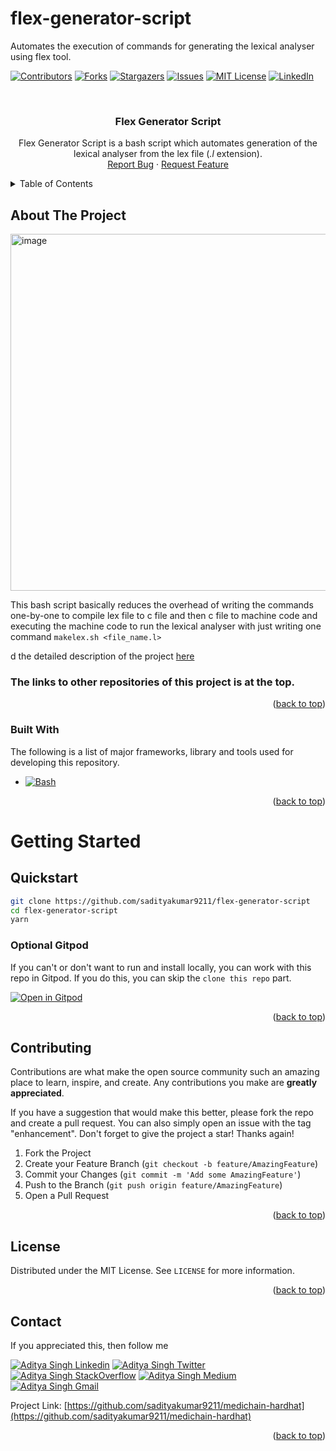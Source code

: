 # flex-generator-script
Automates the execution of commands for generating the lexical analyser using flex tool.

<!-- Improved compatibility of back to top link: See: https://github.com/othneildrew/Best-README-Template/pull/73 -->
<a name="readme-top"></a>
<!--
*** This README is created using template from https://github.com/othneildrew/Best-README-Template
-->



<!-- PROJECT SHIELDS -->
<!--
*** I'm using markdown "reference style" links for readability.
*** Reference links are enclosed in brackets [ ] instead of parentheses ( ).
*** See the bottom of this document for the declaration of the reference variables
*** for contributors-url, forks-url, etc. This is an optional, concise syntax you may use.
*** https://www.markdownguide.org/basic-syntax/#reference-style-links
-->
[![Contributors][contributors-shield]][contributors-url]
[![Forks][forks-shield]][forks-url]
[![Stargazers][stars-shield]][stars-url]
[![Issues][issues-shield]][issues-url]
[![MIT License][license-shield]][license-url]
[![LinkedIn][linkedin-shield]][linkedin-url]



<!-- PROJECT LOGO -->
<br />
<div align="center">
  <a href="https://github.com/sadityakumar9211/flex-generator-script">
  </a>

  <h3 align="center">Flex Generator Script</h3>

  <p align="center">
    Flex Generator Script is a bash script which automates generation of the lexical analyser from the lex file (<i>.l</i> extension).
    <br />
    <a href="https://github.com/sadityakumar9211/flex-generator-script/issues">Report Bug</a>
    ·
    <a href="https://github.com/sadityakumar9211/flex-generator-script/issues">Request Feature</a>
  </p>
</div>


<!-- TABLE OF CONTENTS -->
<details>
  <summary>Table of Contents</summary>
  <ol>
    <li>
      <a href="#about-the-project">About The Project</a>
      <ul>
        <li><a href="#built-with">Built With</a></li>
      </ul>
    </li>
    <li>
      <a href="#getting-started">Getting Started</a>
      <ul>
        <li><a href="#requirements">Requirements</a></li>
        <li><a href="#quickstart">Quickstart</a></li>
      </ul>
    </li>
    <li><a href="#locally-deploying">Locally Deploying</a></li>
    <li><a href="#contributing">Contributing</a></li>
    <li><a href="#license">License</a></li>
    <li><a href="#contact">Contact</a></li>
    <li><a href="#acknowledgments">Acknowledgments</a></li>
  </ol>
</details>



<!-- ABOUT THE PROJECT -->
## About The Project

<img width="571" alt="image" src="https://user-images.githubusercontent.com/78147198/185769483-892175a1-6ee2-48e6-9a6b-66aad9467068.png">

This bash script basically reduces the overhead of writing the commands one-by-one to compile lex file to c file and then c file to machine code and executing the machine code to run the lexical analyser with just writing one command `makelex.sh <file_name.l>`


d the detailed description of the project [here](https://ipfs.infura.io/QmZtqbqPkm74j43Lhwd93fvDXCDCdYB8y8Gnaayc1f9LWG)

### The links to other repositories of this project is at the top.
<p align="right">(<a href="#readme-top">back to top</a>)</p>


### Built With

The following is a list of major frameworks, library and tools used for developing this repository.

- [![Bash][Bash]][Bash-url]




<p align="right">(<a href="#readme-top">back to top</a>)</p>



<!-- GETTING STARTED -->
# Getting Started

<!-- ## Requirements

- [git](https://git-scm.com/book/en/v2/Getting-Started-Installing-Git)
  - You'll know you did it right if you can run `git --version` and you see a response like `git version x.x.x`
- [Nodejs](https://nodejs.org/en/)
  - You'll know you've installed nodejs right if you can run:
    - `node --version` and get an ouput like: `vx.x.x`
- [Yarn](https://classic.yarnpkg.com/lang/en/docs/install/) instead of `npm`
  - You'll know you've installed yarn right if you can run:
    - `yarn --version` and get an output like: `x.x.x`
    - You might need to install it with `npm`
- Optional Instruction
  - Make sure that this repository and `medichain-hardhat` repository are in the same level in your directory structure.
  - This makes sure that whenever you deploy the smart contract, this repository's `constants` files are updated. -->
## Quickstart

```bash
git clone https://github.com/sadityakumar9211/flex-generator-script
cd flex-generator-script
yarn
```

### Optional Gitpod

If you can't or don't want to run and install locally, you can work with this repo in Gitpod. If you do this, you can skip the `clone this repo` part.

[![Open in Gitpod](https://gitpod.io/button/open-in-gitpod.svg)](https://gitpod.io/#github.com/sadityakumar9211/flex-generator-script)


<p align="right">(<a href="#readme-top">back to top</a>)</p>



<!-- USAGE EXAMPLES -->

<!-- ## Locally Deploying

2. Deploy to your contract to Rinkeby
After installing dependencies, deploy your contracts to rinkeby:

```bash
yarn hardhat deploy --network rinkeby
``` -->


<!-- 3. Connecting with Subgraph

You can use the same subgraph temporary URI (as present in the `pages/_app.js`) to query the data or you can clone [this repository](https://github.com/sadityakumar9211/medichain-thegraph) and deploy your own subgraph using the instructions in above repo and generate your own temporary query URI.


4. Start your UI
Make sure that:

In your networkMapping.json you have an entry for `PatientMedicalRecordSystem` on the rinkeby network.
```bash
yarn dev
```
<p align="right">(<a href="#readme-top">back to top</a>)</p> -->


<!-- CONTRIBUTING -->
## Contributing

Contributions are what make the open source community such an amazing place to learn, inspire, and create. Any contributions you make are **greatly appreciated**.

If you have a suggestion that would make this better, please fork the repo and create a pull request. You can also simply open an issue with the tag "enhancement".
Don't forget to give the project a star! Thanks again!

1. Fork the Project
2. Create your Feature Branch (`git checkout -b feature/AmazingFeature`)
3. Commit your Changes (`git commit -m 'Add some AmazingFeature'`)
4. Push to the Branch (`git push origin feature/AmazingFeature`)
5. Open a Pull Request

<p align="right">(<a href="#readme-top">back to top</a>)</p>



<!-- LICENSE -->
## License

Distributed under the MIT License. See `LICENSE` for more information.

<p align="right">(<a href="#readme-top">back to top</a>)</p>



<!-- CONTACT -->
## Contact

If you appreciated this, then follow me

<!-- ETH Address: 0xED5A704De64Ff9699dB62d09248C8d179bb77D8A -->

[![Aditya Singh Linkedin](https://img.shields.io/badge/LinkedIn-0077B5?style=for-the-badge&logo=linkedin&logoColor=white)](https://www.linkedin.com/in/saditya9211/)
[![Aditya Singh Twitter](https://img.shields.io/badge/Twitter-1DA1F2?style=for-the-badge&logo=twitter&logoColor=white)](https://twitter.com/sadityakumar921)
[![Aditya Singh StackOverflow](https://img.shields.io/badge/StackOverflow-gray?style=for-the-badge&logo=stackoverflow&logoColor=orange)](https://stackoverflow.com/users/14769639/saditya)
[![Aditya Singh Medium](https://img.shields.io/badge/Medium-000000?style=for-the-badge&logo=medium&logoColor=white)](https://medium.com/@sadityakumar9211)
[![Aditya Singh Gmail](https://img.shields.io/badge/Gmail-gray?style=for-the-badge&logo=gmail)](mailto:sadityakumar9211@gmail.com)

Project Link: [https://github.com/sadityakumar9211/medichain-hardhat](https://github.com/sadityakumar9211/medichain-hardhat)

<p align="right">(<a href="#readme-top">back to top</a>)</p>



<!-- ACKNOWLEDGMENTS
## Acknowledgments

* [Choose an Open Source License](https://choosealicense.com)
* [@apollo/client for querying subgraph](https://www.npmjs.com/package/@apollo/client)
* [daisyui plugin for tailwindcss](https://daisyui.com/)
* [ipfs-core](https://www.npmjs.com/package/ipfs-core)
* [node-rsa for encryption](https://www.npmjs.com/package/node-rsa)
* [qrcode for generating qrcode](https://www.npmjs.com/package/qrcode)
* [swr](https://www.npmjs.com/package/swr) -->

<!-- <p align="right">(<a href="#readme-top">back to top</a>)</p> -->



<!-- MARKDOWN LINKS & IMAGES -->
<!-- https://www.markdownguide.org/basic-syntax/#reference-style-links -->
[contributors-shield]: https://img.shields.io/github/contributors/sadityakumar9211/flex-generator-script.svg?style=for-the-badge
[contributors-url]: https://github.com/sadityakumar9211/flex-generator-script/graphs/contributors
[forks-shield]: https://img.shields.io/github/forks/sadityakumar9211/flex-generator-script.svg?style=for-the-badge
[forks-url]: https://github.com/sadityakumar9211/flex-generator-script/network/members
[stars-shield]: https://img.shields.io/github/stars/sadityakumar9211/flex-generator-script.svg?style=for-the-badge
[stars-url]: https://github.com/sadityakumar9211/flex-generator-script/stargazers
[issues-shield]: https://img.shields.io/github/issues/sadityakumar9211/flex-generator-script.svg?style=for-the-badge
[issues-url]: https://github.com/sadityakumar9211/flex-generator-script/issues
[license-shield]: https://img.shields.io/github/license/sadityakumar9211/flex-generator-script.svg?style=for-the-badge
[license-url]: https://github.com/sadityakumar9211/flex-generator-script/blob/master/LICENSE
[linkedin-shield]: https://img.shields.io/badge/LinkedIn-0077B5?style=for-the-badge&logo=linkedin&logoColor=white
[linkedin-url]: https://linkedin.com/in/saditya9211
[product-screenshot]: https://user-images.githubusercontent.com/78147198/184471278-42e393d0-db94-4577-bdc9-328510b777c0.png

<!-- This is the beginning of the URLs of Badges -->

[Bash]: https://img.shields.io/badge/Bash-000000?style=for-the-badge&logo=bash&logoColor=white
[Bash-url]: https://www.google.com/url?sa=t&rct=j&q=&esrc=s&source=web&cd=&ved=2ahUKEwiVpe7pzNb5AhWFDrcAHSVxDRcQFnoECAMQAQ&url=https%3A%2F%2Fwww.gnu.org%2Fsoftware%2Fbash%2F&usg=AOvVaw2Dm0MC4UsqBEChn48m7sCH

